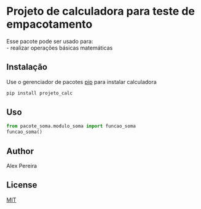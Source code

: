 # Projeto de calculadora para teste de empacotamento

Esse pacote pode ser usado para: <br>
	- realizar operações básicas matemáticas

## Instalação

Use o gerenciador de pacotes [pip](https://pip.pypa.io/en/stable/) para instalar calculadora

```bash
pip install projeto_calc
```

## Uso

```python
from pacote_soma.modulo_soma import funcao_soma
funcao_soma()
```

## Author
Alex Pereira

## License
[MIT](https://choosealicense.com/licenses/mit/)